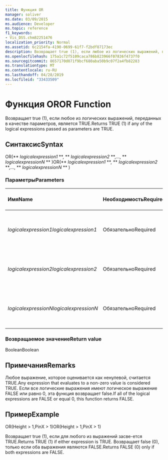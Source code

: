 ```yaml
---
title: Функция OR
manager: soliver
ms.date: 03/09/2015
ms.audience: Developer
ms.topic: reference
f1_keywords:
- Vis_DSS.chm82251476
localization_priority: Normal
ms.assetid: 6c2154fa-4190-0699-61f7-f2bdf87173ec
description: Возвращает true (1), если любое из логических выражений, переданных в качестве параметров, является TRUE.
ms.openlocfilehash: 175a1c72f5109caca786b823966f07836f4737f0
ms.sourcegitcommit: 8657170d071f9bcf680aba50b9c07f2a4fb82283
ms.translationtype: MT
ms.contentlocale: ru-RU
ms.lasthandoff: 04/28/2019
ms.locfileid: "33433509"
---
```

# <a name="or-function"></a><span data-ttu-id="aff94-103">Функция OR</span><span class="sxs-lookup"><span data-stu-id="aff94-103">OR Function</span></span>

<span data-ttu-id="aff94-104">Возвращает true (1), если любое из логических выражений, переданных в качестве параметров, является TRUE.</span><span class="sxs-lookup"><span data-stu-id="aff94-104">Returns TRUE (1) if any of the logical expressions passed as parameters are TRUE.</span></span>
  
## <a name="syntax"></a><span data-ttu-id="aff94-105">Синтаксис</span><span class="sxs-lookup"><span data-stu-id="aff94-105">Syntax</span></span>

<span data-ttu-id="aff94-106">OR(\*\* *logicalexpression1* \*\*, \*\* *logicalexpression2* \*\*,..., \*\* *logicalexpressionN* \*\* )</span><span class="sxs-lookup"><span data-stu-id="aff94-106">OR(\*\* *logicalexpression1* \*\*, \*\* *logicalexpression2* \*\*,..., \*\* *logicalexpressionN* \*\* )</span></span> 
  
### <a name="parameters"></a><span data-ttu-id="aff94-107">Параметры</span><span class="sxs-lookup"><span data-stu-id="aff94-107">Parameters</span></span>

|<span data-ttu-id="aff94-108">**Имя**</span><span class="sxs-lookup"><span data-stu-id="aff94-108">**Name**</span></span>|<span data-ttu-id="aff94-109">**Необходимость**</span><span class="sxs-lookup"><span data-stu-id="aff94-109">**Required/Optional**</span></span>|<span data-ttu-id="aff94-110">**Тип данных**</span><span class="sxs-lookup"><span data-stu-id="aff94-110">**Data Type**</span></span>|<span data-ttu-id="aff94-111">**Описание**</span><span class="sxs-lookup"><span data-stu-id="aff94-111">**Description**</span></span>|
|:-----|:-----|:-----|:-----|
| <span data-ttu-id="aff94-112">_logicalexpression1_</span><span class="sxs-lookup"><span data-stu-id="aff94-112">_logicalexpression1_</span></span> <br/> |<span data-ttu-id="aff94-113">Обязательно</span><span class="sxs-lookup"><span data-stu-id="aff94-113">Required</span></span>  <br/> |<span data-ttu-id="aff94-114">**Строка**</span><span class="sxs-lookup"><span data-stu-id="aff94-114">**String**</span></span> <br/> |<span data-ttu-id="aff94-115">Первое выражение, истина которого вы хотите оценить.</span><span class="sxs-lookup"><span data-stu-id="aff94-115">The first expression whose truth you want to evaluate.</span></span>  <br/> |
| <span data-ttu-id="aff94-116">_logicalexpression2_</span><span class="sxs-lookup"><span data-stu-id="aff94-116">_logicalexpression2_</span></span> <br/> |<span data-ttu-id="aff94-117">Обязательно</span><span class="sxs-lookup"><span data-stu-id="aff94-117">Required</span></span>  <br/> |<span data-ttu-id="aff94-118">**Строка**</span><span class="sxs-lookup"><span data-stu-id="aff94-118">**String**</span></span> <br/> |<span data-ttu-id="aff94-119">Второе выражение, истина которого вы хотите оценить.</span><span class="sxs-lookup"><span data-stu-id="aff94-119">The second expression whose truth you want to evaluate.</span></span>  <br/> |
| <span data-ttu-id="aff94-120">_logicalexpressionN_</span><span class="sxs-lookup"><span data-stu-id="aff94-120">_logicalexpressionN_</span></span> <br/> |<span data-ttu-id="aff94-121">Обязательно</span><span class="sxs-lookup"><span data-stu-id="aff94-121">Required</span></span>  <br/> |<span data-ttu-id="aff94-122">**Строка**</span><span class="sxs-lookup"><span data-stu-id="aff94-122">**String**</span></span> <br/> |<span data-ttu-id="aff94-123">N-выражение, истина которого вы хотите оценить.</span><span class="sxs-lookup"><span data-stu-id="aff94-123">The Nth expression whose truth you want to evaluate.</span></span>  <br/> |
   
### <a name="return-value"></a><span data-ttu-id="aff94-124">Возвращаемое значение</span><span class="sxs-lookup"><span data-stu-id="aff94-124">Return value</span></span>

<span data-ttu-id="aff94-125">Boolean</span><span class="sxs-lookup"><span data-stu-id="aff94-125">Boolean</span></span>
  
## <a name="remarks"></a><span data-ttu-id="aff94-126">Примечания</span><span class="sxs-lookup"><span data-stu-id="aff94-126">Remarks</span></span>

<span data-ttu-id="aff94-127">Любое выражение, которое оценивается как ненулевой, считается TRUE.</span><span class="sxs-lookup"><span data-stu-id="aff94-127">Any expression that evaluates to a non-zero value is considered TRUE.</span></span> <span data-ttu-id="aff94-128">Если все логические выражения имеют логическое выражение FALSE или равно 0, эта функция возвращает false.</span><span class="sxs-lookup"><span data-stu-id="aff94-128">If all of the logical expressions are FALSE or equal 0, this function returns FALSE.</span></span> 
  
## <a name="example"></a><span data-ttu-id="aff94-129">Пример</span><span class="sxs-lookup"><span data-stu-id="aff94-129">Example</span></span>

<span data-ttu-id="aff94-130">OR(Height \> 1,PinX \> 1)</span><span class="sxs-lookup"><span data-stu-id="aff94-130">OR(Height \> 1,PinX \> 1)</span></span> 
  
<span data-ttu-id="aff94-131">Возвращает true (1), если для любого из выражений засве-ется TRUE.</span><span class="sxs-lookup"><span data-stu-id="aff94-131">Returns TRUE (1) if either expression is TRUE.</span></span> <span data-ttu-id="aff94-132">Возвращает false (0), только если оба выражения являются FALSE.</span><span class="sxs-lookup"><span data-stu-id="aff94-132">Returns FALSE (0) only if both expressions are FALSE.</span></span> 
  

